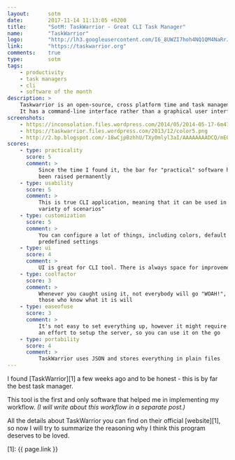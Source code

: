 ```yaml
---
layout:      sotm
date:        2017-11-14 11:13:05 +0200
title:       "SotM: TaskWarrior - Great CLI Task Manager"
name:        "TaskWarrior"
logo:        "http://lh3.googleusercontent.com/I6_8UWZI7hoh4NQ1QM4NaRrJfa_bSRgloOlQ2w_ADqelwUvTGJ1NsktlCgnByf7UHNk=w200"
link:        "https://taskwarrior.org"
comments:    true
type:        sotm
tags:
    - productivity
    - task managers
    - cli
    - software of the month
description: >
    Taskwarrior is an open-source, cross platform time and task management tool.
    It has a command-line interface rather than a graphical user interface.
screenshots:
    - https://inconsolation.files.wordpress.com/2014/05/2014-05-17-6m47421-taskwarrior.jpg
    - https://taskwarrior.files.wordpress.com/2013/12/color5.png
    - http://2.bp.blogspot.com/-18wCjpBzhhU/TXy0mlyl3aI/AAAAAAAADCQ/mE0osfUWU9c/s1600/ListingTaskWarrior.png
scores:
    - type: practicality
      score: 5
      comment: >
          Since the time I found it, the bar for "practical" software has
          been raised permanently
    - type: usability
      score: 5
      comment: >
          This is true CLI application, meaning that it can be used in
          variety of scenarios"
    - type: customization
      score: 5
      comment: >
          You can configure a lot of things, including colors, default and
          predefined settings
    - type: ui
      score: 4
      comment: >
          UI is great for CLI tool. There is always space for improvement and I personally wasn't astonished with it, so 4 out of 5 is a good compromise
    - type: coolfactor
      score: 3
      comment: >
          Whenever you caught using it, not everybody will go "WOAH!", only
          those who know what it is will
    - type: easeofuse
      score: 3
      comment: >
          It's not easy to set everything up, however it might require quite
          an effort to setup the server, so you can use it on the go
    - type: portability
      score: 4
      comment: >
          TaskWarrior uses JSON and stores everything in plain files
---
```

I found [TaskWarrior][1] a few weeks ago and to be honest - this
is by far the best task manager.

This tool is the first and only software that helped me in implementing my
workflow. _(I will write about this workflow in a separate post.)_

All the details about TaskWarrior you can find on their official [website][1],
so now I will try to summarize the reasoning why I think this program deserves
to be loved.

[1]: {{ page.link }}
